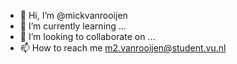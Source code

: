 - 👋 Hi, I’m @mickvanrooijen
- 🌱 I’m currently learning ...
- 💞️ I’m looking to collaborate on ...
- 📫 How to reach me m2.vanrooijen@student.vu.nl

<!---
mickvanrooijen/mickvanrooijen is a ✨ special ✨ repository because its `README.md` (this file) appears on your GitHub profile.
You can click the Preview link to take a look at your changes.
--->
